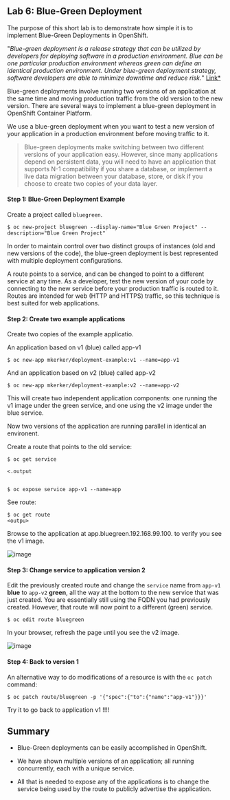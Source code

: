 ## Lab 6: Blue-Green Deployment

The purpose of this short lab is to demonstrate how simple it is to implement Blue-Green Deployments in OpenShift.

"*Blue-green deployment is a release strategy that can be utilized by developers
for deploying software in a production environment. Blue can be one particular
production environment whereas green can define an identical production
environment. Under blue-green deployment strategy, software developers are able
to minimize downtime and reduce risk.*" [Link*](https://en.wikipedia.org/wiki/User:Nuqing/Blue-green_deployment)

Blue-green deployments involve running two versions of an application at the same time and moving production traffic from the old version to the new version. There are several ways to implement a blue-green deployment in OpenShift Container Platform.

We use a blue-green deployment when you want to test a new version of your application in a production environment before moving traffic to it.

> Blue-green deployments make switching between two different versions of your application easy. However, since many applications depend on persistent data, you will need to have an application that supports N-1 compatibility if you share a database, or implement a live data migration between your database, store, or disk if you choose to create two copies of your data layer.

#### Step 1: Blue-Green Deployment Example

Create a project called `bluegreen`.

```
$ oc new-project bluegreen --display-name="Blue Green Project" --description="Blue Green Project"
```

In order to maintain control over two distinct groups of instances (old and new versions of the code), the blue-green deployment is best represented with multiple deployment configurations.

A route points to a service, and can be changed to point to a different service at any time. As a developer, test the new version of your code by connecting to the new service before your production traffic is routed to it. Routes are intended for web (HTTP and HTTPS) traffic, so this technique is best suited for web applications.

#### Step 2: Create two example applications

Create two copies of the example applicatio.

An application based on v1 (blue) called app-v1
```
$ oc new-app mkerker/deployment-example:v1 --name=app-v1
```
And an application based on v2 (blue) called app-v2
```
$ oc new-app mkerker/deployment-example:v2 --name=app-v2
```

This will create two independent application components: one running the v1 image under the green service, and one using the v2 image under the blue service.

Now two versions of the application are running parallel in identical an environent.

Create a route that points to the old service:
```
$ oc get service

<.output


$ oc expose service app-v1 --name=app
```
See route:
```
$ oc get route
<outpu>
```
Browse to the application at app.bluegreen.192.168.99.100. to verify you see the v1 image.

![image](images/blue_green_deployment.png)

#### Step 3: Change service to application version 2

Edit the previously created route and change the `service` name from `app-v1` **blue** to `app-v2` **green**, all the way at the bottom to the new service that was just created. You are essentially still using the FQDN you had previously created. However, that route will now point to a different (green) service.

```
$ oc edit route bluegreen
```
In your browser, refresh the page until you see the v2 image.

![image](images/blue_green_active_green.png)

#### Step 4: Back to version 1

An alternative way to do modifications of a resource is with the `oc patch` command:

```
$ oc patch route/bluegreen -p '{"spec":{"to":{"name":"app-v1"}}}'
```
Try it to go back to application v1 !!!!


## Summary

- Blue-Green deployments can be easily accomplished in OpenShift.

- We have shown multiple versions of an application; all running concurrently, each with a unique service.

- All that is needed to expose any of the applications is to change the service being used by the route to publicly advertise the application.
